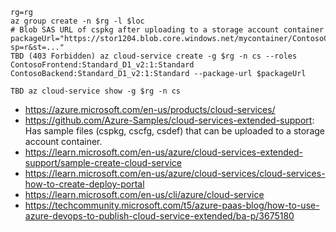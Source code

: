```
rg=rg
az group create -n $rg -l $loc
# Blob SAS URL of cspkg after uploading to a storage account container
packageUrl="https://stor1204.blob.core.windows.net/mycontainer/ContosoCS.cspkg?sp=r&st=..."
TBD (403 Forbidden) az cloud-service create -g $rg -n cs --roles ContosoFrontend:Standard_D1_v2:1:Standard ContosoBackend:Standard_D1_v2:1:Standard --package-url $packageUrl
```

```
TBD az cloud-service show -g $rg -n cs
```

- https://azure.microsoft.com/en-us/products/cloud-services/
- https://github.com/Azure-Samples/cloud-services-extended-support: Has sample files (cspkg, cscfg, csdef) that can be uploaded to a storage account container.
- https://learn.microsoft.com/en-us/azure/cloud-services-extended-support/sample-create-cloud-service
- https://learn.microsoft.com/en-us/azure/cloud-services/cloud-services-how-to-create-deploy-portal
- https://learn.microsoft.com/en-us/cli/azure/cloud-service
- https://techcommunity.microsoft.com/t5/azure-paas-blog/how-to-use-azure-devops-to-publish-cloud-service-extended/ba-p/3675180
